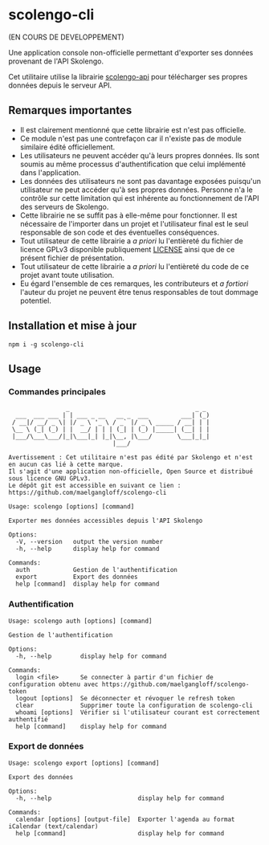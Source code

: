 # scolengo-cli
(EN COURS DE DEVELOPPEMENT)

Une application console non-officielle permettant d'exporter ses données provenant de l'API Skolengo.

Cet utilitaire utilise la librairie [scolengo-api](https://github.com/maelgangloff/scolengo-api) pour télécharger ses propres données depuis le serveur API.

## Remarques importantes

 - Il est clairement mentionné que cette librairie est n'est pas officielle.
 - Ce module n'est pas une contrefaçon car il n'existe pas de module similaire édité officiellement.
 - Les utilisateurs ne peuvent accéder qu'à leurs propres données. Ils sont soumis au même processus d'authentification que celui implémenté dans l'application.
 - Les données des utilisateurs ne sont pas davantage exposées puisqu'un utilisateur ne peut accéder qu'à ses propres données. Personne n'a le contrôle sur cette limitation qui est inhérente au fonctionnement de l'API des serveurs de Skolengo.
 - Cette librairie ne se suffit pas à elle-même pour fonctionner. Il est nécessaire de l'importer dans un projet et l'utilisateur final est le seul responsable de son code et des éventuelles conséquences.
 - Tout utilisateur de cette librairie a *a priori* lu l'entièreté du fichier de licence GPLv3 disponible publiquement [LICENSE](https://github.com/maelgangloff/scolengo-cli/blob/master/LICENSE) ainsi que de ce présent fichier de présentation.
 - Tout utilisateur de cette librairie a *a priori* lu l'entièreté du code de ce projet avant toute utilisation.
 - Eu égard l'ensemble de ces remarques, les contributeurs et *a fortiori* l'auteur du projet ne peuvent être tenus responsables de tout dommage potentiel.


## Installation et mise à jour

```shell
npm i -g scolengo-cli
```


## Usage

### Commandes principales

```
                _                                   _ _ 
  ___  ___ ___ | | ___ _ __   __ _  ___         ___| (_)
 / __|/ __/ _ \| |/ _ \ '_ \ / _` |/ _ \ _____ / __| | |
 \__ \ (_| (_) | |  __/ | | | (_| | (_) |_____| (__| | |
 |___/\___\___/|_|\___|_| |_|\__, |\___/       \___|_|_|
                             |___/                      

Avertissement : Cet utilitaire n'est pas édité par Skolengo et n'est en aucun cas lié à cette marque.
Il s'agit d'une application non-officielle, Open Source et distribué sous licence GNU GPLv3.
Le dépôt git est accessible en suivant ce lien : https://github.com/maelgangloff/scolengo-cli

Usage: scolengo [options] [command]

Exporter mes données accessibles depuis l'API Skolengo

Options:
  -V, --version   output the version number
  -h, --help      display help for command

Commands:
  auth            Gestion de l'authentification
  export          Export des données
  help [command]  display help for command
```

### Authentification
```
Usage: scolengo auth [options] [command]

Gestion de l'authentification

Options:
  -h, --help        display help for command

Commands:
  login <file>      Se connecter à partir d'un fichier de configuration obtenu avec https://github.com/maelgangloff/scolengo-token
  logout [options]  Se déconnecter et révoquer le refresh token
  clear             Supprimer toute la configuration de scolengo-cli
  whoami [options]  Vérifier si l'utilisateur courant est correctement authentifié
  help [command]    display help for command
```

### Export de données
```
Usage: scolengo export [options] [command]

Export des données

Options:
  -h, --help                        display help for command

Commands:
  calendar [options] [output-file]  Exporter l'agenda au format iCalendar (text/calendar)
  help [command]                    display help for command
```

